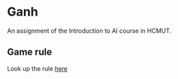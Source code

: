 # Ganh

An assignment of the Introduction to AI course in HCMUT.

## Game rule
Look up the rule [here](docs/rule.md)

